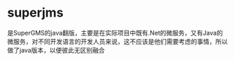 # superjms
是SuperGMS的java翻版，主要是在实际项目中既有.Net的微服务，又有Java的微服务，对不同开发语言的开发人员来说，这不应该是他们需要考虑的事情，所以做了java版本，以便彼此无区别融合
